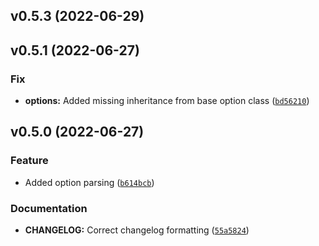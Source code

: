 <!--next-version-placeholder-->

## v0.5.3 (2022-06-29)


## v0.5.1 (2022-06-27)
### Fix
* **options:** Added missing inheritance from base option class ([`bd56210`](https://github.com/alexisbeaulieu97/pytcm/commit/bd5621023f5c4a38fea58ce7428d7a04cb7c8828))

## v0.5.0 (2022-06-27)
### Feature
* Added option parsing ([`b614bcb`](https://github.com/alexisbeaulieu97/pytcm/commit/b614bcb86d7033d3e4a4124f3063d892e91ed786))

### Documentation
* **CHANGELOG:** Correct changelog formatting ([`55a5824`](https://github.com/alexisbeaulieu97/pytcm/commit/55a58240deaa4919b90f5a0b84e28a5aaef62bea))